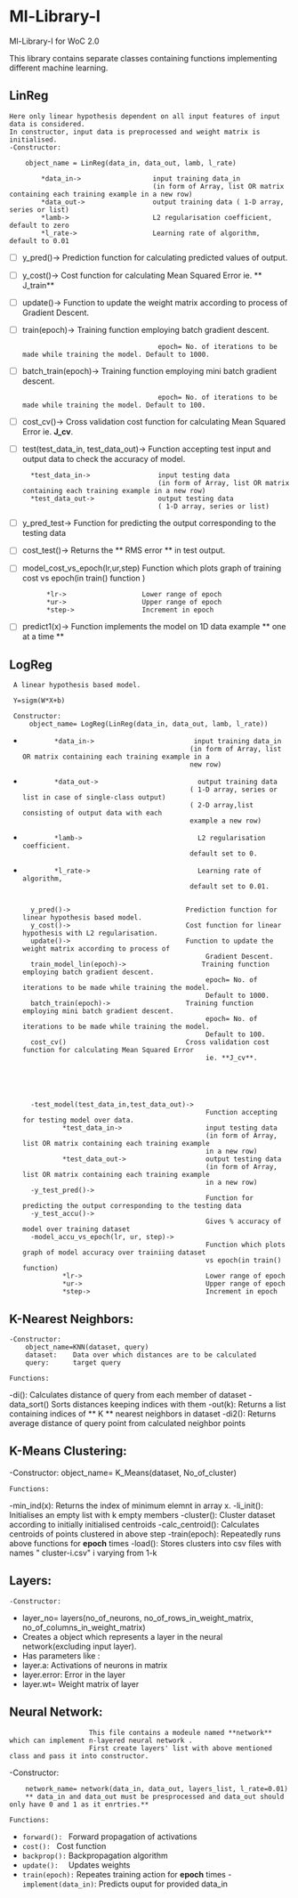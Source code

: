 # Ml-Library-I
 
 Ml-Library-I for WoC 2.0

This library contains separate classes containing functions implementing different machine learning.
## LinReg
    
    Here only linear hypothesis dependent on all input features of input data is considered.    
    In constructor, input data is preprocessed and weight matrix is initialised.   
    -Constructor:
        
        object_name = LinReg(data_in, data_out, lamb, l_rate)
            
            *data_in->                  input training data_in
                                        (in form of Array, list OR matrix containing each training example in a new row)
            *data_out->                 output training data ( 1-D array, series or list)
            *lamb->                     L2 regularisation coefficient, default to zero
            *l_rate->                   Learning rate of algorithm, default to 0.01

   - [ ]  y_pred()->                         Prediction function for calculating predicted values of output.    
   - [ ]  y_cost()->                         Cost function for calculating Mean Squared Error ie. ** J_train**   
   - [ ]  update()->                         Function to update the weight matrix according to process of Gradient Descent.
   - [ ]  train(epoch)->                     Training function employing batch gradient descent.
                                            
                                            epoch= No. of iterations to be made while training the model. Default to 1000.
   - [ ]  batch_train(epoch)->                  Training function employing mini batch gradient descent.
                                            
                                            epoch= No. of iterations to be made while training the model. Default to 100.
   - [ ]  cost_cv()->                           Cross validation cost function for calculating Mean Squared Error ie. **J_cv**.
   - [ ]  test(test_data_in, test_data_out)->   Function accepting test input and output data to check the accuracy of model.
            
            *test_data_in->                 input testing data
                                            (in form of Array, list OR matrix containing each training example in a new row)
            *test_data_out->                output testing data
                                            ( 1-D array, series or list)
   - [ ]  y_pred_test->                         Function for predicting the output corresponding to the testing data
   - [ ]  cost_test()->                      Returns the ** RMS error ** in test output.
   - [ ]  model_cost_vs_epoch(lr,ur,step)    Function which plots graph of training cost vs epoch(in train() function )
                
                *lr->                   Lower range of epoch
                *ur->                   Upper range of epoch
                *step->                 Increment in epoch
   - [ ]  predict1(x)->                      Function implements the model on 1D data example ** one at a time **

##   LogReg

     A linear hypothesis based model. 
     
     Y=sigm(W*X+b)
     
     Constructor:
         object_name= LogReg(LinReg(data_in, data_out, lamb, l_rate))
-             *data_in->                         input training data_in
                                                (in form of Array, list OR matrix containing each training example in a
                                                new row)
-             *data_out->                         output training data
                                                ( 1-D array, series or list in case of single-class output)
                                                ( 2-D array,list consisting of output data with each
                                                example a new row)
-             *lamb->                             L2 regularisation coefficient.
                                                default set to 0.
-             *l_rate->                           Learning rate of algorithm,
                                                default set to 0.01.
     
      
        y_pred()->                             Prediction function for linear hypothesis based model.
        y_cost()->                             Cost function for linear hypothesis with L2 regularisation.
        update()->                             Function to update the weight matrix according to process of
                                                    Gradient Descent.
        train_model_lin(epoch)->                   Training function employing batch gradient descent.
                                                    epoch= No. of iterations to be made while training the model.
                                                    Default to 1000.
        batch_train(epoch)->                   Training function employing mini batch gradient descent.
                                                    epoch= No. of iterations to be made while training the model.
                                                    Default to 100.
        cost_cv()                              Cross validation cost function for calculating Mean Squared Error
                                                    ie. **J_cv**.



    

        -test_model(test_data_in,test_data_out)->  
                                                    Function accepting for testing model over data.
                *test_data_in->                     input testing data
                                                    (in form of Array, list OR matrix containing each training example
                                                    in a new row)
                *test_data_out->                    output testing data
                                                    (in form of Array, list OR matrix containing each training example
                                                    in a new row)
        -y_test_pred()->                            
                                                    Function for predicting the output corresponding to the testing data
        -y_test_accu()->                            
                                                    Gives % accuracy of model over training dataset
        -model_accu_vs_epoch(lr, ur, step)->        
                                                    Function which plots graph of model accuracy over trainiing dataset
                                                    vs epoch(in train() function)
                *lr->                               Lower range of epoch
                *ur->                               Upper range of epoch
                *step->                             Increment in epoch

## K-Nearest Neighbors:

    -Constructor:
        object_name=KNN(dataset, query)
        dataset:    Data over which distances are to be calculated
        query:      target query

    Functions:
    
   -di():          Calculates distance of query from each member of dataset
   -data_sort()    Sorts distances keeping indices with them
   -out(k):        Returns a list containing indices of ** K ** nearest neighbors in dataset
   -di2():         Returns average distance of query point from calculated neighbor points
  
 ## K-Means Clustering:
   -Constructor:
        object_name= K_Means(dataset, No_of_cluster)
    
    Functions:
   -min_ind(x):        Returns the index of minimum elemnt in array x.
    -li_init():         Initialises an empty list with k empty members
    -cluster():         Cluster dataset according to initially initialised centroids
    -calc_centroid():   Calculates centroids of points clustered in above step
    -train(epoch):      Repeatedly runs above functions for **epoch** times
    -load():            Stores clusters into csv files with names " cluster-i.csv" i varying from 1-k
    
 ## Layers:
    -Constructor:
    
   - layer_no= layers(no_of_neurons, no_of_rows_in_weight_matrix, no_of_columns_in_weight_matrix)
   - Creates a object which represents a layer in the neural network(excluding input layer).
   - Has parameters like :
   - layer.a: Activations of neurons in matrix
   - layer.error: Error in the layer
   - layer.wt= Weight matrix of layer
 ## Neural Network:
                        This file contains a modeule named **network** which can implement n-layered neural network .
                        First create layers' list with above mentioned class and pass it into constructor.
   -Constructor:
   
        network_name= network(data_in, data_out, layers_list, l_rate=0.01)
        ** data_in and data_out must be presprocessed and data_out should only have 0 and 1 as it enrtries.**
    
    Functions:
   - `forward(): `        Forward propagation of activations
   - `cost(): `           Cost  function
   - `backprop():`        Backpropagation algorithm
   - `update():  `        Updates weights
   - `train(epoch):`      Repeates training action for **epoch** times
   -`implement(data_in)`: Predicts ouput for provided data_in
       
    